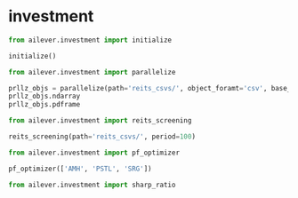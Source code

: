 # investment

```python
from ailever.investment import initialize

initialize()
```

```python
from ailever.investment import parallelize

prllz_objs = parallelize(path='reits_csvs/', object_foramt='csv', base_column='close', date_column='date', period=100)
prllz_objs.ndarray
prllz_objs.pdframe
```


```python
from ailever.investment import reits_screening

reits_screening(path='reits_csvs/', period=100)
```


```python
from ailever.investment import pf_optimizer

pf_optimizer(['AMH', 'PSTL', 'SRG'])
```


```python
from ailever.investment import sharp_ratio

```



